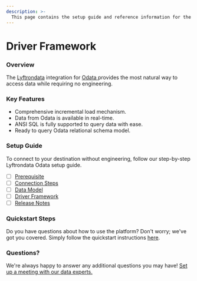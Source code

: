 ```yaml
---
description: >-
  This page contains the setup guide and reference information for the Odata source connector.
---
```


# Driver Framework

### Overview

The [Lyftrondata](https://www.lyftrondata.com/) integration for [Odata](https://www.lyftrondata.com/integration/odata/)[ ](https://www.lyftrondata.com/integration/odata/)provides the most natural way to access data while requiring no engineering.

### Key Features

* Comprehensive incremental load mechanism.
* Data from Odata is available in real-time.&#x20;
* ANSI SQL is fully supported to query data with ease.
* Ready to query Odata relational schema model.

### Setup Guide

To connect to your destination without engineering, follow our step-by-step Lyftrondata Odata setup guide.

* [ ] [Prerequisite](../../technology-analytics/odata/prerequisite.md)
* [ ] [Connection Steps](../../technology-analytics/odata/connection-steps.md)
* [ ] [Data Model](../../technology-analytics/odata/data-model/)
* [ ] [Driver Framework](../../technology-analytics/odata/driver-framework/)
* [ ] [Release Notes](../../technology-analytics/odata/release-notes.md)

### Quickstart Steps

Do you have questions about how to use the platform? Don't worry; we've got you covered. Simply follow the quickstart instructions [here](../../../quickstart-steps.md).

### Questions? <a href="#questions" id="questions"></a>

We're always happy to answer any additional questions you may have! [Set up a meeting with our data experts.](https://www.lyftrondata.com/book-a-meeting/)


